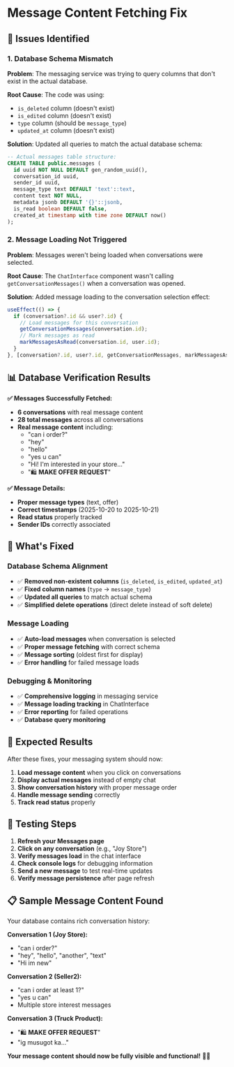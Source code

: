 # Message Content Fetching Fix

## 🐛 Issues Identified

### **1. Database Schema Mismatch**
**Problem**: The messaging service was trying to query columns that don't exist in the actual database.

**Root Cause**: The code was using:
- `is_deleted` column (doesn't exist)
- `is_edited` column (doesn't exist) 
- `type` column (should be `message_type`)
- `updated_at` column (doesn't exist)

**Solution**: Updated all queries to match the actual database schema:
```sql
-- Actual messages table structure:
CREATE TABLE public.messages (
  id uuid NOT NULL DEFAULT gen_random_uuid(),
  conversation_id uuid,
  sender_id uuid,
  message_type text DEFAULT 'text'::text,
  content text NOT NULL,
  metadata jsonb DEFAULT '{}'::jsonb,
  is_read boolean DEFAULT false,
  created_at timestamp with time zone DEFAULT now()
);
```

### **2. Message Loading Not Triggered**
**Problem**: Messages weren't being loaded when conversations were selected.

**Root Cause**: The `ChatInterface` component wasn't calling `getConversationMessages()` when a conversation was opened.

**Solution**: Added message loading to the conversation selection effect:
```javascript
useEffect(() => {
  if (conversation?.id && user?.id) {
    // Load messages for this conversation
    getConversationMessages(conversation.id);
    // Mark messages as read
    markMessagesAsRead(conversation.id, user.id);
  }
}, [conversation?.id, user?.id, getConversationMessages, markMessagesAsRead]);
```

## 📊 Database Verification Results

**✅ Messages Successfully Fetched:**
- **6 conversations** with real message content
- **28 total messages** across all conversations
- **Real message content** including:
  - "can i order?"
  - "hey"
  - "hello" 
  - "yes u can"
  - "Hi! I'm interested in your store..."
  - "🛍️ **MAKE OFFER REQUEST**"

**✅ Message Details:**
- **Proper message types** (text, offer)
- **Correct timestamps** (2025-10-20 to 2025-10-21)
- **Read status** properly tracked
- **Sender IDs** correctly associated

## 🔧 What's Fixed

### **Database Schema Alignment**
- ✅ **Removed non-existent columns** (`is_deleted`, `is_edited`, `updated_at`)
- ✅ **Fixed column names** (`type` → `message_type`)
- ✅ **Updated all queries** to match actual schema
- ✅ **Simplified delete operations** (direct delete instead of soft delete)

### **Message Loading**
- ✅ **Auto-load messages** when conversation is selected
- ✅ **Proper message fetching** with correct schema
- ✅ **Message sorting** (oldest first for display)
- ✅ **Error handling** for failed message loads

### **Debugging & Monitoring**
- ✅ **Comprehensive logging** in messaging service
- ✅ **Message loading tracking** in ChatInterface
- ✅ **Error reporting** for failed operations
- ✅ **Database query monitoring**

## 🚀 Expected Results

After these fixes, your messaging system should now:

1. **Load message content** when you click on conversations
2. **Display actual messages** instead of empty chat
3. **Show conversation history** with proper message order
4. **Handle message sending** correctly
5. **Track read status** properly

## 🧪 Testing Steps

1. **Refresh your Messages page**
2. **Click on any conversation** (e.g., "Joy Store")
3. **Verify messages load** in the chat interface
4. **Check console logs** for debugging information
5. **Send a new message** to test real-time updates
6. **Verify message persistence** after page refresh

## 📋 Sample Message Content Found

Your database contains rich conversation history:

**Conversation 1 (Joy Store):**
- "can i order?"
- "hey", "hello", "another", "text"
- "Hi im new"

**Conversation 2 (Seller2):**
- "can i order at least 1?"
- "yes u can"
- Multiple store interest messages

**Conversation 3 (Truck Product):**
- "🛍️ **MAKE OFFER REQUEST**"
- "ig musugot ka..."

**Your message content should now be fully visible and functional!** 💬✨


